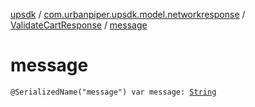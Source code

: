 [upsdk](../../index.md) / [com.urbanpiper.upsdk.model.networkresponse](../index.md) / [ValidateCartResponse](index.md) / [message](./message.md)

# message

`@SerializedName("message") var message: `[`String`](https://kotlinlang.org/api/latest/jvm/stdlib/kotlin/-string/index.html)